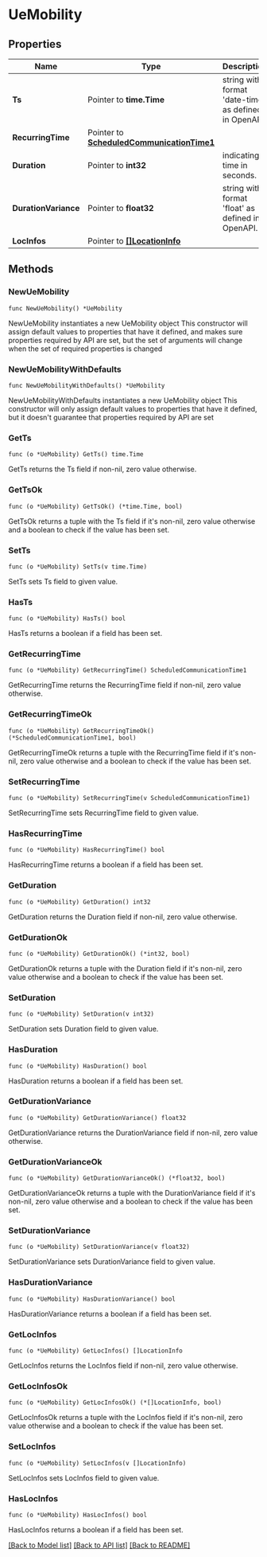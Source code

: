 # UeMobility

## Properties

Name | Type | Description | Notes
------------ | ------------- | ------------- | -------------
**Ts** | Pointer to **time.Time** | string with format &#39;date-time&#39; as defined in OpenAPI. | [optional] 
**RecurringTime** | Pointer to [**ScheduledCommunicationTime1**](ScheduledCommunicationTime1.md) |  | [optional] 
**Duration** | Pointer to **int32** | indicating a time in seconds. | [optional] 
**DurationVariance** | Pointer to **float32** | string with format &#39;float&#39; as defined in OpenAPI. | [optional] 
**LocInfos** | Pointer to [**[]LocationInfo**](LocationInfo.md) |  | [optional] 

## Methods

### NewUeMobility

`func NewUeMobility() *UeMobility`

NewUeMobility instantiates a new UeMobility object
This constructor will assign default values to properties that have it defined,
and makes sure properties required by API are set, but the set of arguments
will change when the set of required properties is changed

### NewUeMobilityWithDefaults

`func NewUeMobilityWithDefaults() *UeMobility`

NewUeMobilityWithDefaults instantiates a new UeMobility object
This constructor will only assign default values to properties that have it defined,
but it doesn't guarantee that properties required by API are set

### GetTs

`func (o *UeMobility) GetTs() time.Time`

GetTs returns the Ts field if non-nil, zero value otherwise.

### GetTsOk

`func (o *UeMobility) GetTsOk() (*time.Time, bool)`

GetTsOk returns a tuple with the Ts field if it's non-nil, zero value otherwise
and a boolean to check if the value has been set.

### SetTs

`func (o *UeMobility) SetTs(v time.Time)`

SetTs sets Ts field to given value.

### HasTs

`func (o *UeMobility) HasTs() bool`

HasTs returns a boolean if a field has been set.

### GetRecurringTime

`func (o *UeMobility) GetRecurringTime() ScheduledCommunicationTime1`

GetRecurringTime returns the RecurringTime field if non-nil, zero value otherwise.

### GetRecurringTimeOk

`func (o *UeMobility) GetRecurringTimeOk() (*ScheduledCommunicationTime1, bool)`

GetRecurringTimeOk returns a tuple with the RecurringTime field if it's non-nil, zero value otherwise
and a boolean to check if the value has been set.

### SetRecurringTime

`func (o *UeMobility) SetRecurringTime(v ScheduledCommunicationTime1)`

SetRecurringTime sets RecurringTime field to given value.

### HasRecurringTime

`func (o *UeMobility) HasRecurringTime() bool`

HasRecurringTime returns a boolean if a field has been set.

### GetDuration

`func (o *UeMobility) GetDuration() int32`

GetDuration returns the Duration field if non-nil, zero value otherwise.

### GetDurationOk

`func (o *UeMobility) GetDurationOk() (*int32, bool)`

GetDurationOk returns a tuple with the Duration field if it's non-nil, zero value otherwise
and a boolean to check if the value has been set.

### SetDuration

`func (o *UeMobility) SetDuration(v int32)`

SetDuration sets Duration field to given value.

### HasDuration

`func (o *UeMobility) HasDuration() bool`

HasDuration returns a boolean if a field has been set.

### GetDurationVariance

`func (o *UeMobility) GetDurationVariance() float32`

GetDurationVariance returns the DurationVariance field if non-nil, zero value otherwise.

### GetDurationVarianceOk

`func (o *UeMobility) GetDurationVarianceOk() (*float32, bool)`

GetDurationVarianceOk returns a tuple with the DurationVariance field if it's non-nil, zero value otherwise
and a boolean to check if the value has been set.

### SetDurationVariance

`func (o *UeMobility) SetDurationVariance(v float32)`

SetDurationVariance sets DurationVariance field to given value.

### HasDurationVariance

`func (o *UeMobility) HasDurationVariance() bool`

HasDurationVariance returns a boolean if a field has been set.

### GetLocInfos

`func (o *UeMobility) GetLocInfos() []LocationInfo`

GetLocInfos returns the LocInfos field if non-nil, zero value otherwise.

### GetLocInfosOk

`func (o *UeMobility) GetLocInfosOk() (*[]LocationInfo, bool)`

GetLocInfosOk returns a tuple with the LocInfos field if it's non-nil, zero value otherwise
and a boolean to check if the value has been set.

### SetLocInfos

`func (o *UeMobility) SetLocInfos(v []LocationInfo)`

SetLocInfos sets LocInfos field to given value.

### HasLocInfos

`func (o *UeMobility) HasLocInfos() bool`

HasLocInfos returns a boolean if a field has been set.


[[Back to Model list]](../README.md#documentation-for-models) [[Back to API list]](../README.md#documentation-for-api-endpoints) [[Back to README]](../README.md)


